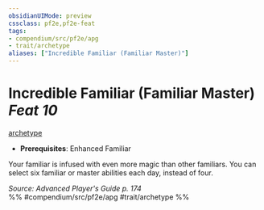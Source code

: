 ```yaml
---
obsidianUIMode: preview
cssclass: pf2e,pf2e-feat
tags:
- compendium/src/pf2e/apg
- trait/archetype
aliases: ["Incredible Familiar (Familiar Master)"]
---
```

# Incredible Familiar (Familiar Master)  *Feat 10*  
[archetype](../../Rules/traits/archetype.md)  

- **Prerequisites**: Enhanced Familiar

Your familiar is infused with even more magic than other familiars. You can select six familiar or master abilities each day, instead of four.

*Source: Advanced Player's Guide p. 174*  
%% #compendium/src/pf2e/apg #trait/archetype %%